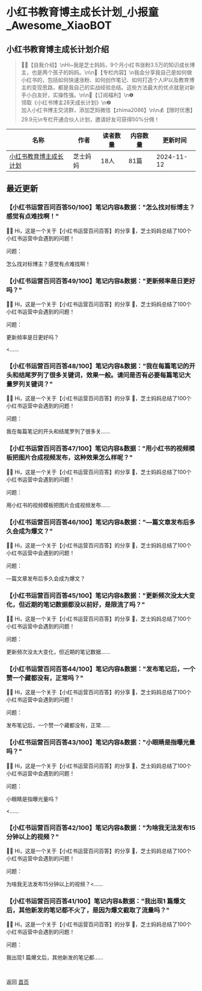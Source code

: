 # 小红书教育博主成长计划_小报童_Awesome_XiaoBOT

## 小红书教育博主成长计划介绍
> 🙋‍♀️【自我介绍】\nHi~我是芝士妈妈，9个月小红书涨粉3.5万的知识成长博主，也是两个孩子的妈妈。\n\n👏【专栏内容】\n我会分享我自己是如何做小红书的，包括如何快速涨粉、如何创作笔记、如何打造个人IP以及教育博主的变现思路，都是我自己的实战经验总结。这些方法最大的优点就是对新手小白友好，实操性强。\n\n🌟【订阅福利】\n❶  
领取《小红书博主28天成长计划》\n❷  
加入小红书博主交流群，添加芝妈微信【zhima2086】\n\n💰【限时优惠】29.9元\n专栏开通合伙人计划，邀请好友可获得50%分佣！  
  


|名称|作者|读者数量|内容数量|更新时间|
|---|---|---|---|---|
|[小红书教育博主成长计划](https://xiaobot.net/p/cheesemama?refer=0b133df9-27dc-423b-8101-639049001c13)|芝士妈妈|18人|81篇|2024-11-12|

## 最近更新
### 【小红书运营百问百答50/100】笔记内容&数据："怎么找对标博主？感觉有点难找啊！"

🙋‍♀️ Hi，这是一个关于【小红书运营百问百答】的分享 👏，芝士妈妈总结了100个小红书运营中会遇到的问题！

问题：

怎么找对标博主？感觉有点难找啊！

### 【小红书运营百问百答49/100】笔记内容&数据："更新频率是日更好吗？"

🙋‍♀️ Hi，这是一个关于【小红书运营百问百答】的分享 👏，芝士妈妈总结了100个小红书运营中会遇到的问题！

问题：

更新频率是日更好吗？

<......

### 【小红书运营百问百答48/100】笔记内容&数据："我在每篇笔记的开头和结尾罗列了很多关键词，效果一般。请问是否有必要每篇笔记大量罗列关键词？"

🙋‍♀️ Hi，这是一个关于【小红书运营百问百答】的分享 👏，芝士妈妈总结了100个小红书运营中会遇到的问题！

问题：

我在每篇笔记的开头和结尾罗列了很多关......

### 【小红书运营百问百答47/100】笔记内容&数据："用小红书的视频模板把图片合成视频发布，这种效果怎么样呢？"

🙋‍♀️ Hi，这是一个关于【小红书运营百问百答】的分享 👏，芝士妈妈总结了100个小红书运营中会遇到的问题！

问题：

用小红书的视频模板把图片合成视频发布......

### 【小红书运营百问百答46/100】笔记内容&数据："—篇文章发布后多久会成为爆文？"

🙋‍♀️ Hi，这是一个关于【小红书运营百问百答】的分享 👏，芝士妈妈总结了100个小红书运营中会遇到的问题！

问题：

—篇文章发布后多久会成为爆文？

### 【小红书运营百问百答45/100】笔记内容&数据："更新频次没太大变化，但近期的笔记数据都没以前好，是限流了吗？"

🙋‍♀️ Hi，这是一个关于【小红书运营百问百答】的分享 👏，芝士妈妈总结了100个小红书运营中会遇到的问题！

问题：

更新频次没太大变化，但近期的笔记数据......

### 【小红书运营百问百答44/100】笔记内容&数据："发布笔记后，一个赞一个藏都没有，正常吗？"

🙋‍♀️ Hi，这是一个关于【小红书运营百问百答】的分享 👏，芝士妈妈总结了100个小红书运营中会遇到的问题！

问题：

发布笔记后，一个赞一个藏都没有，正常......

### 【小红书运营百问百答43/100】笔记内容&数据："小眼睛是指曝光量吗？"

🙋‍♀️ Hi，这是一个关于【小红书运营百问百答】的分享 👏，芝士妈妈总结了100个小红书运营中会遇到的问题！

问题：

小眼睛是指曝光量吗？

<......

### 【小红书运营百问百答42/100】笔记内容&数据："为啥我无法发布15分钟以上的视频？"

🙋‍♀️ Hi，这是一个关于【小红书运营百问百答】的分享 👏，芝士妈妈总结了100个小红书运营中会遇到的问题！

问题：

为啥我无法发布15分钟以上的视频？<......

### 【小红书运营百问百答41/100】笔记内容&数据："我出现1 篇爆文后，其他新发的笔记都不火了，是因为爆文截取了流量吗？"

🙋‍♀️ Hi，这是一个关于【小红书运营百问百答】的分享 👏，芝士妈妈总结了100个小红书运营中会遇到的问题！

问题：

我出现1 篇爆文后，其他新发的笔记都......


<a href="https://github.com/Reno9527/awesome-xiaobot" style="color: white; text-decoration: none;">awesome-xiaobot</a>

返回 [首页](../README.md)

